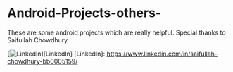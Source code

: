 # Android-Projects-others-
These are some android projects which are really helpful. 
Special thanks to Saifullah Chowdhury 

[![LinkedIn](https://img.shields.io/badge/linkedin-%230077B5.svg?style=for-the-badge&logo=linkedin&logoColor=white)][LinkedIn]
[LinkedIn]: https://www.linkedin.com/in/saifullah-chowdhury-bb0005159/
